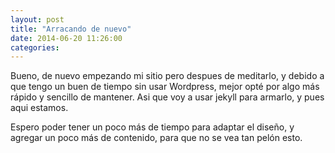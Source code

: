 ```yaml
---
layout: post
title: "Arracando de nuevo"
date: 2014-06-20 11:26:00
categories:
---
```


Bueno, de nuevo empezando mi sitio pero despues de meditarlo, y debido a que tengo un buen de tiempo sin usar Wordpress, mejor opté por algo más rápido y sencillo de mantener. Asi que voy a usar jekyll para armarlo, y pues aqui estamos.

Espero poder tener un poco más de tiempo para adaptar el diseño, y agregar un poco más de contenido, para que no se vea tan pelón esto.



